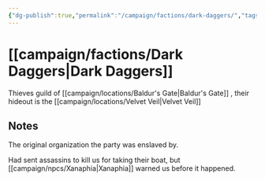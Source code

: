 ```yaml
---
{"dg-publish":true,"permalink":"/campaign/factions/dark-daggers/","tags":["faction"]}
---
```


# [[campaign/factions/Dark Daggers\|Dark Daggers]]
Thieves guild of [[campaign/locations/Baldur's Gate\|Baldur's Gate]] , their hideout is the [[campaign/locations/Velvet Veil\|Velvet Veil]]
## Notes
The original organization the party was enslaved by. 

Had sent assassins to kill us for taking their boat, but [[campaign/npcs/Xanaphia\|Xanaphia]] warned us before it happened. 